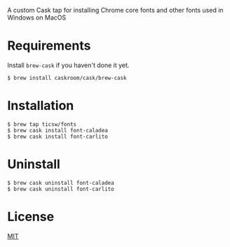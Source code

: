 A custom Cask tap for installing Chrome core fonts and other fonts used in Windows on MacOS

# Requirements

Install `brew-cask` if you haven't done it yet.

    $ brew install caskroom/cask/brew-cask

# Installation
    $ brew tap ticsw/fonts
    $ brew cask install font-caladea
    $ brew cask install font-carlito

# Uninstall

    $ brew cask uninstall font-caladea
    $ brew cask uninstall font-carlito

# License
[MIT](http://thi.mit-license.org)
